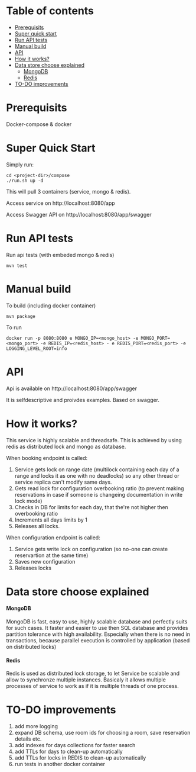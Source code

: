 # Table of contents

* [Prerequisits](#prerequisits)
* [Super quick start](#super-quick-start)
* [Run API tests](#run-api-tests)
* [Manual build](#manual-build)
* [API](#api)
* [How it works?](#how-it-works)
* [Data store choose explained](#data-store-choose-explained)
  * [MongoDB](#mongodb)
  * [Redis](#redis)
* [TO-DO improvements](#to-do-improvements)

# Prerequisits
Docker-compose & docker

# Super Quick Start

Simply run:
```
cd <project-dir>/compose
./run.sh up -d
```
This will pull 3 containers (service, mongo & redis).

Access service on http://localhost:8080/app

Access Swagger API on http://localhost:8080/app/swagger

# Run API tests


Run api tests (with embeded mongo & redis)

```
mvn test
```

# Manual build
To build (including docker container)
```
mvn package
```
To run 
```
docker run -p 8080:8080 e MONGO_IP=<mongo_host> -e MONGO_PORT=<mongo_port> -e REDIS_IP=<redis_host> - e REDIS_PORT=<redis_port> -e LOGGING_LEVEL_ROOT=info
```

# API
Api is available on http://localhost:8080/app/swagger

It is selfdescriptive and proivdes examples. Based on swagger.

# How it works?
This service is highly scalable and threadsafe. This is achieved by using redis as distributed lock and mongo as database.

When booking endpoint is called:
1. Service gets lock on range date (multilock containing each day of a range and locks it as one with no deadlocks) so any other thread or service replica can't modify same days.
2. Gets read lock for configuration overbooking ratio (to prevent making reservations in case if someone is changeing documentation in write lock mode)
3. Checks in DB for limits for each day, that the're not higher then overbooking ratio
4. Increments all days limits by 1
5. Releases all locks.

When configuration endpoint is called:
1. Service gets write lock on configuration (so no-one can create reservartion at the same time)
2. Saves new configuration
3. Releases locks

# Data store choose explained
#### MongoDB
MongoDB is fast, easy to use, highly scalable database and perfectly suits for such cases. It faster and easier to use then SQL database and provides partition tolerance with high availability. Especially when there is no need in transactions, because parallel execution is controlled by application (based on distributed locks)

#### Redis
Redis is used as distributed lock storage, to let Service be scalable and allow to synchronze multiple instances. Basicaly it allows multiple processes of service to work as if it is multiple threads of one process.

# TO-DO improvements

1. add more logging
2. expand DB schema, use room ids for choosing a room, save reservation details etc.
3. add indexes for days collections for faster search
4. add TTLs for days to clean-up automatically
5. add TTLs for locks in REDIS to clean-up automatically
6. run tests in another docker container
